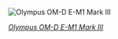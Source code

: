 
![Olympus OM-D E-M1 Mark III](https://upload.wikimedia.org/wikipedia/commons/thumb/9/95/Olympus_E-M1_Mark_III_Zuiko_12-100mm.jpg/525px-Olympus_E-M1_Mark_III_Zuiko_12-100mm.jpg)

*[Olympus OM-D E-M1 Mark III](https://wikipedia.org/wiki/File:Olympus_E-M1_Mark_III_Zuiko_12-100mm.jpg)*
